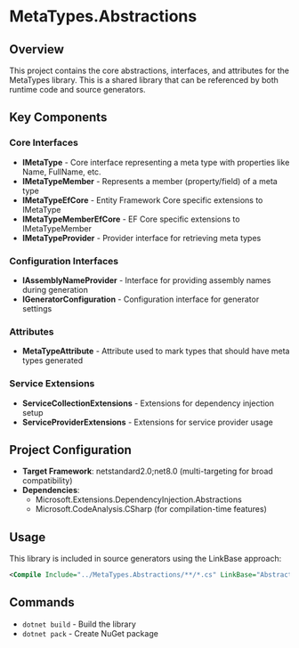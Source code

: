 # MetaTypes.Abstractions

## Overview
This project contains the core abstractions, interfaces, and attributes for the MetaTypes library. This is a shared library that can be referenced by both runtime code and source generators.

## Key Components

### Core Interfaces
- **IMetaType** - Core interface representing a meta type with properties like Name, FullName, etc.
- **IMetaTypeMember** - Represents a member (property/field) of a meta type
- **IMetaTypeEfCore** - Entity Framework Core specific extensions to IMetaType
- **IMetaTypeMemberEfCore** - EF Core specific extensions to IMetaTypeMember
- **IMetaTypeProvider** - Provider interface for retrieving meta types

### Configuration Interfaces
- **IAssemblyNameProvider** - Interface for providing assembly names during generation
- **IGeneratorConfiguration** - Configuration interface for generator settings

### Attributes
- **MetaTypeAttribute** - Attribute used to mark types that should have meta types generated

### Service Extensions
- **ServiceCollectionExtensions** - Extensions for dependency injection setup
- **ServiceProviderExtensions** - Extensions for service provider usage

## Project Configuration
- **Target Framework**: netstandard2.0;net8.0 (multi-targeting for broad compatibility)
- **Dependencies**: 
  - Microsoft.Extensions.DependencyInjection.Abstractions
  - Microsoft.CodeAnalysis.CSharp (for compilation-time features)

## Usage
This library is included in source generators using the LinkBase approach:
```xml
<Compile Include="../MetaTypes.Abstractions/**/*.cs" LinkBase="Abstractions" />
```

## Commands
- `dotnet build` - Build the library
- `dotnet pack` - Create NuGet package